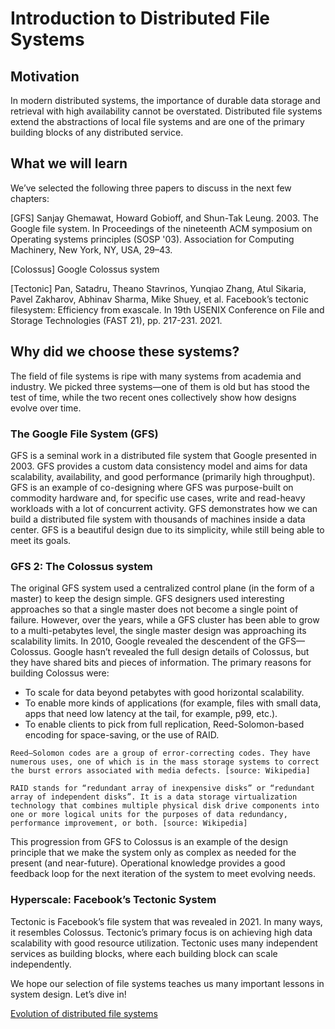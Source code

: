 # Introduction to Distributed File Systems
## Motivation
In modern distributed systems, the importance of durable data storage and retrieval with high availability cannot be overstated. Distributed file systems extend the abstractions of local file systems and are one of the primary building blocks of any distributed service.

## What we will learn
We’ve selected the following three papers to discuss in the next few chapters:

[GFS] Sanjay Ghemawat, Howard Gobioff, and Shun-Tak Leung. 2003. The Google file system. In Proceedings of the nineteenth ACM symposium on Operating systems principles (SOSP '03). Association for Computing Machinery, New York, NY, USA, 29–43.

[Colossus] Google Colossus system

[Tectonic] Pan, Satadru, Theano Stavrinos, Yunqiao Zhang, Atul Sikaria, Pavel Zakharov, Abhinav Sharma, Mike Shuey, et al. Facebook’s tectonic filesystem: Efficiency from exascale. In 19th USENIX Conference on File and Storage Technologies (FAST 21), pp. 217-231. 2021.

## Why did we choose these systems?
The field of file systems is ripe with many systems from academia and industry. We picked three systems—one of them is old but has stood the test of time, while the two recent ones collectively show how designs evolve over time.

### The Google File System (GFS)
GFS is a seminal work in a distributed file system that Google presented in 2003. GFS provides a custom data consistency model and aims for data scalability, availability, and good performance (primarily high throughput). GFS is an example of co-designing where GFS was purpose-built on commodity hardware and, for specific use cases, write and read-heavy workloads with a lot of concurrent activity. GFS demonstrates how we can build a distributed file system with thousands of machines inside a data center. GFS is a beautiful design due to its simplicity, while still being able to meet its goals.

### GFS 2: The Colossus system
The original GFS system used a centralized control plane (in the form of a master) to keep the design simple. GFS designers used interesting approaches so that a single master does not become a single point of failure. However, over the years, while a GFS cluster has been able to grow to a multi-petabytes level, the single master design was approaching its scalability limits. In 2010, Google revealed the descendent of the GFS—Colossus. Google hasn’t revealed the full design details of Colossus, but they have shared bits and pieces of information. The primary reasons for building Colossus were:

- To scale for data beyond petabytes with good horizontal scalability.
- To enable more kinds of applications (for example, files with small data, apps that need low latency at the tail, for example, p99, etc.).
- To enable clients to pick from full replication, Reed-Solomon-based encoding for space-saving, or the use of RAID.
```
Reed–Solomon codes are a group of error-correcting codes. They have numerous uses, one of which is in the mass storage systems to correct the burst errors associated with media defects. [source: Wikipedia]
```

```
RAID stands for “redundant array of inexpensive disks” or “redundant array of independent disks”. It is a data storage virtualization technology that combines multiple physical disk drive components into one or more logical units for the purposes of data redundancy, performance improvement, or both. [source: Wikipedia]
```

This progression from GFS to Colossus is an example of the design principle that we make the system only as complex as needed for the present (and near-future). Operational knowledge provides a good feedback loop for the next iteration of the system to meet evolving needs.

### Hyperscale: Facebook’s Tectonic System

Tectonic is Facebook’s file system that was revealed in 2021. In many ways, it resembles Colossus. Tectonic’s primary focus is on achieving high data scalability with good resource utilization. Tectonic uses many independent services as building blocks, where each building block can scale independently.

We hope our selection of file systems teaches us many important lessons in system design. Let’s dive in!

[Evolution of distributed file systems](./storage.jpg)
